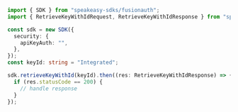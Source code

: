 <!-- Start SDK Example Usage -->


```typescript
import { SDK } from "speakeasy-sdks/fusionauth";
import { RetrieveKeyWithIdRequest, RetrieveKeyWithIdResponse } from "speakeasy-sdks/fusionauth/dist/sdk/models/operations";

const sdk = new SDK({
  security: {
    apiKeyAuth: "",
  },
});
const keyId: string = "Integrated";

sdk.retrieveKeyWithId(keyId).then((res: RetrieveKeyWithIdResponse) => {
  if (res.statusCode == 200) {
    // handle response
  }
});
```
<!-- End SDK Example Usage -->